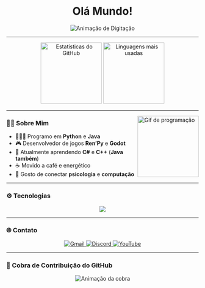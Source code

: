 <!-- Título -->
<h1 align="center">Olá Mundo!</h1>

<p align="center">
  <img src="https://readme-typing-svg.demolab.com?font=Fira+Code&pause=1000&color=00C4FF&center=true&vCenter=true&width=500&lines=Desenvolvedor+Python+%26+Java;Programador+Ren'Py+%26+Godot;Aprendendo+C%23+e+C%2B%2B;Sempre+aprendendo+coisas+novas!" alt="Animação de Digitação" />
</p>

---

<div align="center">
  <img src="https://github-readme-stats.vercel.app/api?username=Matthew-456&show_icons=true&theme=dracula&count_private=true&hide_border=false" height="160" alt="Estatísticas do GitHub" />
  <img src="https://github-readme-stats.vercel.app/api/top-langs?username=Matthew-456&layout=compact&langs_count=6&theme=dracula&hide_border=false" height="160" alt="Linguagens mais usadas" />
</div>

---

<img align="right" height="160" src="https://i.pinimg.com/originals/37/8c/6e/378c6ed8c2791b1e9cf0b690e6f3a0cf.gif" alt="Gif de programação"/>

### 👨‍💻 Sobre Mim
- 🧑🏽‍💻 Programo em **Python** e **Java**
- 🎮 Desenvolvedor de jogos **Ren’Py** e **Godot**
- 🚀 Atualmente aprendendo **C#** e **C++** (**Java também**)
- ☕ Movido a café e energético
- 💬 Gosto de conectar **psicologia** e **computação**

---

### ⚙️ Tecnologias
<div align="center">
  <img src="https://skillicons.dev/icons?i=python,java,cs,cpp,godot,bash,neovim,vscode,linux,git,github" />
</div>

---

### 🌐 Contato
<p align="center">
  <a href="mailto:eusoumatheusfernandes@gmail.com">
    <img src="https://img.shields.io/static/v1?message=Gmail&logo=gmail&color=D14836&style=for-the-badge&logoColor=white" alt="Gmail"/>
  </a>
  <a href="https://discord.com/users/matheus.fernandes" target="_blank">
    <img src="https://img.shields.io/static/v1?message=Discord&logo=discord&color=7289DA&style=for-the-badge&logoColor=white" alt="Discord"/>
  </a>
  <a href="https://www.youtube.com/@snow_dev-01" target="_blank">
    <img src="https://img.shields.io/static/v1?message=YouTube&logo=youtube&color=FF0000&style=for-the-badge&logoColor=white" alt="YouTube"/>
  </a>
</p>

---

### 🐍 Cobra de Contribuição do GitHub
<p align="center">
  <img src="https://raw.githubusercontent.com/Matthew-456/Matthew-456/output/snake.svg" alt="Animação da cobra"/>
</p>
